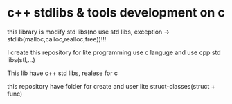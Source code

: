 # c++ stdlibs & tools development on c 
this library is modify std libs(no use std libs, exception -> stdlib(malloc,calloc,realloc,free))!!!

I create this repository for lite programming use c languge and use cpp std libs(stl,...)

This lib have c++ std libs, realese for c

this repository have folder for create and user lite struct-classes(struct + func)

